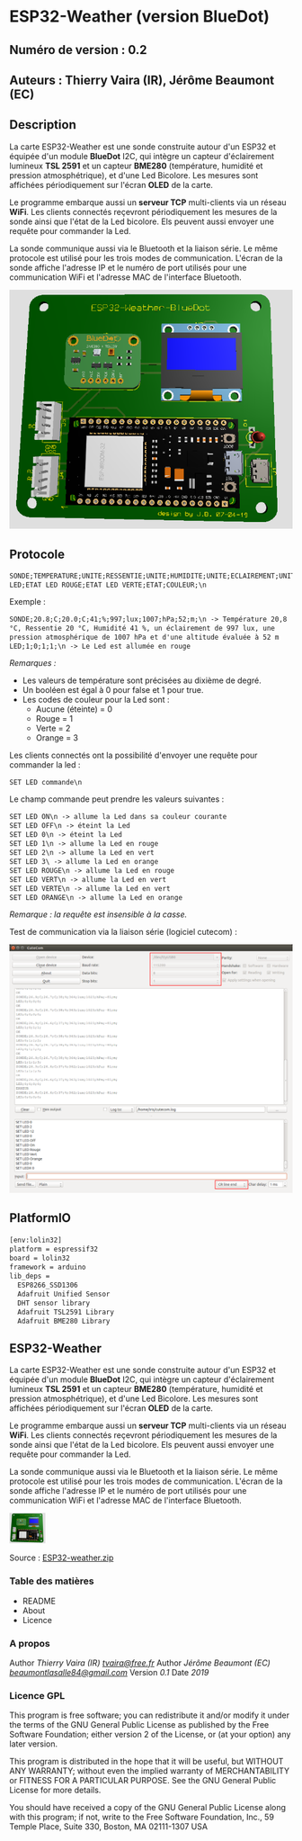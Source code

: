 # ESP32-Weather (version BlueDot)

## Numéro de version : 0.2

## Auteurs : Thierry Vaira (IR), Jérôme Beaumont (EC)

## Description

La carte ESP32-Weather est une sonde construite autour d'un ESP32 et équipée d'un module **BlueDot** I2C, qui intègre un capteur d'éclairement lumineux **TSL 2591** et un capteur **BME280** (température, humidité et pression atmosphétrique), et d'une Led Bicolore. Les mesures sont affichées périodiquement sur l'écran **OLED** de la carte.

Le programme embarque aussi un **serveur TCP** multi-clients via un réseau **WiFi**. Les clients connectés reçevront périodiquement les mesures de la sonde ainsi que l'état de la Led bicolore. Els peuvent aussi envoyer une requête pour commander la Led.

La sonde communique aussi via le Bluetooth et la liaison série. Le même protocole est utilisé pour les trois modes de communication. L'écran de la sonde affiche l'adresse IP et le numéro de port utilisés pour une communication WiFi et l'adresse MAC de l'interface Bluetooth.

![ESP32_WEATHER](https://github.com/ZaYFix/dev/blob/master/Mini-projet/ESP32-Weather-Bluedot/ESP32_weather_1.png)

## Protocole

```
SONDE;TEMPERATURE;UNITE;RESSENTIE;UNITE;HUMIDITE;UNITE;ECLAIREMENT;UNITE;PRESSION;UNITE;ALTITUDE;UNITE;\n
LED;ETAT LED ROUGE;ETAT LED VERTE;ETAT;COULEUR;\n
```

Exemple :

```
SONDE;20.8;C;20.0;C;41;%;997;lux;1007;hPa;52;m;\n -> Température 20,8 °C, Ressentie 20 °C, Humidité 41 %, un éclairement de 997 lux, une pression atmosphérique de 1007 hPa et d'une altitude évaluée à 52 m
LED;1;0;1;1;\n -> Le Led est allumée en rouge
```

_Remarques :_

- Les valeurs de température sont précisées au dixième de degré.
- Un booléen est égal à 0 pour false et 1 pour true.
- Les codes de couleur pour la Led sont : 
    - Aucune (éteinte) = 0
    - Rouge = 1
    - Verte = 2
    - Orange = 3

Les clients connectés ont la possibilité d'envoyer une requête pour commander la led :

```
SET LED commande\n
```

Le champ commande peut prendre les valeurs suivantes :

```
SET LED ON\n -> allume la Led dans sa couleur courante
SET LED OFF\n -> éteint la Led
SET LED 0\n -> éteint la Led
SET LED 1\n -> allume la Led en rouge
SET LED 2\n -> allume la Led en vert
SET LED 3\ -> allume la Led en orange
SET LED ROUGE\n -> allume la Led en rouge
SET LED VERT\n -> allume la Led en vert
SET LED VERTE\n -> allume la Led en vert
SET LED ORANGE\n -> allume la Led en orange
```

_Remarque : la requête est insensible à la casse._

Test de communication via la liaison série (logiciel cutecom) :

![CUTECOM](https://github.com/ZaYFix/dev/blob/master/Mini-projet/ESP32-Weather-Bluedot/screenshot-cutecom.png)

## PlatformIO

~~~ {.ini}
[env:lolin32]
platform = espressif32
board = lolin32
framework = arduino
lib_deps =
  ESP8266_SSD1306
  Adafruit Unified Sensor
  DHT sensor library
  Adafruit TSL2591 Library
  Adafruit BME280 Library
~~~

## ESP32-Weather

La carte ESP32-Weather est une sonde construite autour d'un ESP32 et équipée d'un module **BlueDot** I2C, qui intègre un capteur d'éclairement lumineux **TSL 2591** et un capteur **BME280** (température, humidité et pression atmosphétrique), et d'une Led Bicolore. Les mesures sont affichées périodiquement sur l'écran **OLED** de la carte.

Le programme embarque aussi un **serveur TCP** multi-clients via un réseau **WiFi**. Les clients connectés reçevront périodiquement les mesures de la sonde ainsi que l'état de la Led bicolore. Els peuvent aussi envoyer une requête pour commander la Led.

La sonde communique aussi via le Bluetooth et la liaison série. Le même protocole est utilisé pour les trois modes de communication. L'écran de la sonde affiche l'adresse IP et le numéro de port utilisés pour une communication WiFi et l'adresse MAC de l'interface Bluetooth.

![ESP32_WEATHER_1](https://github.com/ZaYFix/dev/blob/master/Mini-projet/ESP32-Weather-Bluedot/ESP32_weather.png)

Source : [ESP32-weather.zip](./ESP32-weather.zip)

### Table des matières
- README
- About
- Licence

### A propos
Author *Thierry Vaira (IR) <tvaira@free.fr>*
Author *Jérôme Beaumont (EC) <beaumontlasalle84@gmail.com>*
Version *0.1*
Date *2019*

### Licence GPL

This program is free software; you can redistribute it and/or modify
it under the terms of the GNU General Public License as published by
the Free Software Foundation; either version 2 of the License, or
(at your option) any later version.

This program is distributed in the hope that it will be useful,
but WITHOUT ANY WARRANTY; without even the implied warranty of
MERCHANTABILITY or FITNESS FOR A PARTICULAR PURPOSE. See the
GNU General Public License for more details.

You should have received a copy of the GNU General Public License
along with this program; if not, write to the Free Software
Foundation, Inc., 59 Temple Place, Suite 330, Boston, MA 02111-1307 USA
